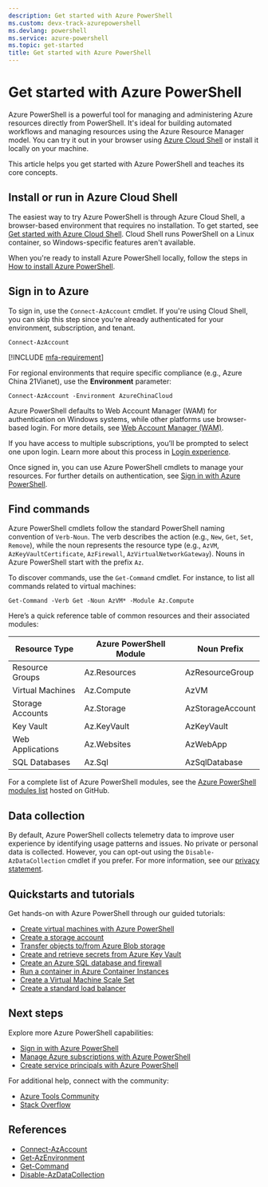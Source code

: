 ```yaml
---
description: Get started with Azure PowerShell
ms.custom: devx-track-azurepowershell
ms.devlang: powershell
ms.service: azure-powershell
ms.topic: get-started
title: Get started with Azure PowerShell
---
```


# Get started with Azure PowerShell

Azure PowerShell is a powerful tool for managing and administering Azure resources directly from
PowerShell. It's ideal for building automated workflows and managing resources using the Azure
Resource Manager model. You can try it out in your browser using [Azure Cloud Shell][cloudshell] or
install it locally on your machine.

This article helps you get started with Azure PowerShell and teaches its core concepts.

## Install or run in Azure Cloud Shell

The easiest way to try Azure PowerShell is through Azure Cloud Shell, a browser-based environment
that requires no installation. To get started, see
[Get started with Azure Cloud Shell][ps-cloudshell]. Cloud Shell runs PowerShell on a Linux
container, so Windows-specific features aren't available.

When you're ready to install Azure PowerShell locally, follow the steps in
[How to install Azure PowerShell][install-azps].

## Sign in to Azure

To sign in, use the `Connect-AzAccount` cmdlet. If you're using Cloud Shell, you can skip this step
since you're already authenticated for your environment, subscription, and tenant.

```azurepowershell
Connect-AzAccount
```

[!INCLUDE [mfa-requirement](../../includes/mfa-requirement.md)]

For regional environments that require specific compliance (e.g., Azure China 21Vianet), use the
**Environment** parameter:

```azurepowershell
Connect-AzAccount -Environment AzureChinaCloud
```

Azure PowerShell defaults to Web Account Manager (WAM) for authentication on Windows systems, while
other platforms use browser-based login. For more details, see [Web Account Manager (WAM)][wam].

If you have access to multiple subscriptions, you’ll be prompted to select one upon login. Learn
more about this process in [Login experience][login-experience].

Once signed in, you can use Azure PowerShell cmdlets to manage your resources. For further details
on authentication, see [Sign in with Azure PowerShell][authenticate].

## Find commands

Azure PowerShell cmdlets follow the standard PowerShell naming convention of `Verb-Noun`. The verb
describes the action (e.g., `New`, `Get`, `Set`, `Remove`), while the noun represents the resource
type (e.g., `AzVM`, `AzKeyVaultCertificate`, `AzFirewall`, `AzVirtualNetworkGateway`). Nouns in
Azure PowerShell start with the prefix `Az`.

To discover commands, use the `Get-Command` cmdlet. For instance, to list all commands related to
virtual machines:

```powershell-interactive
Get-Command -Verb Get -Noun AzVM* -Module Az.Compute
```

Here’s a quick reference table of common resources and their associated modules:

|  Resource Type   | Azure PowerShell Module |   Noun Prefix    |
| ---------------- | ----------------------- | ---------------- |
| Resource Groups  | Az.Resources            | AzResourceGroup  |
| Virtual Machines | Az.Compute              | AzVM             |
| Storage Accounts | Az.Storage              | AzStorageAccount |
| Key Vault        | Az.KeyVault             | AzKeyVault       |
| Web Applications | Az.Websites             | AzWebApp         |
| SQL Databases    | Az.Sql                  | AzSqlDatabase    |

For a complete list of Azure PowerShell modules, see the
[Azure PowerShell modules list][azps-modules] hosted on GitHub.

## Data collection

By default, Azure PowerShell collects telemetry data to improve user experience by identifying usage
patterns and issues. No private or personal data is collected. However, you can opt-out using the
`Disable-AzDataCollection` cmdlet if you prefer. For more information, see our
[privacy statement][privacy-statement].

## Quickstarts and tutorials

Get hands-on with Azure PowerShell through our guided tutorials:

- [Create virtual machines with Azure PowerShell][create-vms]
- [Create a storage account][create-storageaccount]
- [Transfer objects to/from Azure Blob storage][transfer-objects]
- [Create and retrieve secrets from Azure Key Vault][keyvault]
- [Create an Azure SQL database and firewall][azsql]
- [Run a container in Azure Container Instances][aci]
- [Create a Virtual Machine Scale Set][vm-scaleset]
- [Create a standard load balancer][load-balancer]

## Next steps

Explore more Azure PowerShell capabilities:

- [Sign in with Azure PowerShell][authenticate]
- [Manage Azure subscriptions with Azure PowerShell][manage-subscriptions]
- [Create service principals with Azure PowerShell][service-principal]

For additional help, connect with the community:

- [Azure Tools Community][aztools-community]
- [Stack Overflow][stack-overflow]

## References

- [Connect-AzAccount][connect-azaccount]
- [Get-AzEnvironment][get-azenvironment]
- [Get-Command][get-command]
- [Disable-AzDataCollection][disable-azdatacollection]

<!-- link references -->

[cloudshell]: /azure/cloud-shell/overview
[ps-cloudshell]: /azure/cloud-shell/quickstart-powershell
[install-azps]: install-azure-powershell.md
[connect-azaccount]: /powershell/module/az.accounts/connect-azaccount
[get-azenvironment]: /powershell/module/Az.Accounts/Get-AzEnvironment
[wam]: authenticate-interactive.md#web-account-manager-wam
[login-experience]: authenticate-interactive.md#login-experience
[authenticate]: authenticate-azureps.md
[get-command]: /powershell/module/microsoft.powershell.core/get-command
[azps-modules]: https://github.com/Azure/azure-powershell/blob/master/documentation/azure-powershell-modules.md
[disable-azdatacollection]: /powershell/module/az.accounts/disable-azdatacollection
[privacy-statement]: https://privacy.microsoft.com/privacystatement
[create-vms]: azureps-vm-tutorial.yml
[create-storageaccount]: /azure/storage/common/storage-quickstart-create-account?tabs=azure-powershell
[transfer-objects]: /azure/storage/blobs/storage-quickstart-blobs-powershell
[keyvault]: /azure/key-vault/quick-create-powershell
[azsql]: /azure/sql-database/scripts/sql-database-create-and-configure-database-powershell
[aci]: /azure/container-instances/container-instances-quickstart-powershell
[vm-scaleset]: /azure/virtual-machine-scale-sets/quick-create-powershell
[load-balancer]: /azure/load-balancer/quickstart-create-standard-load-balancer-powershell
[service-principal]: create-azure-service-principal-azureps.md
[aztools-community]: https://techcommunity.microsoft.com/t5/azure-tools/bd-p/AzureTools
[stack-overflow]: https://go.microsoft.com/fwlink/?LinkId=320213
[manage-subscriptions]: /powershell/azure/manage-subscriptions-azureps
